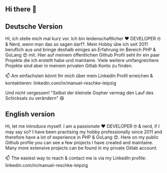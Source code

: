 ## Hi there 👋

## Deutsche Version
Hi, ich stelle mich mal kurz vor. Ich bin leidenschaftlicher :heart: DEVELOPER 🤓 & Nerd, wenn man das so sagen darf?. Mein Hobby übe ich seit 2011 beruflich aus und bringe deshalb einiges an Erfahrung im Bereich PHP & GoLang 😍 mit.
Hier auf meinem öffentlichen Github Profil seht ihr ein paar Projekte die ich erstellt habe und maintaine. Viele weitere umfangreichere Projekte sind aber in meinem privaten Gitlab Konto zu finden.

📫 Am einfachsten könnt Ihr mich über mein LinkedIn Profil erreichen & kontaktieren: linkedin.com/in/manuel-reschke-leipzig

Und nicht vergessen! "Selbst der kleinste Gopher vermag den Lauf des Schicksals zu verändern" 😄

## English version
Hi, let me introduce myself. I am a passionate :heart: DEVELOPER 🤓 & nerd, if I may say so? I have been practising my hobby professionally since 2011 and therefore have a lot of experience in PHP & GoLang 😍.
Here on my public Github profile you can see a few projects I have created and maintaine. Many more extensive projects can be found in my private Gitlab account.

📫 The easiest way to reach & contact me is via my LinkedIn profile: linkedin.com/in/manuel-reschke-leipzig



<!--
**ManuelReschke/ManuelReschke** is a ✨ _special_ ✨ repository because its `README.md` (this file) appears on your GitHub profile.

Here are some ideas to get you started:

- 🔭 I’m currently working on ...
- 🌱 I’m currently learning ...
- 👯 I’m looking to collaborate on ...
- 🤔 I’m looking for help with ...
- 💬 Ask me about ...
- 📫 How to reach me: ...
- 😄 Pronouns: ...
- ⚡ Fun fact: ...
-->
